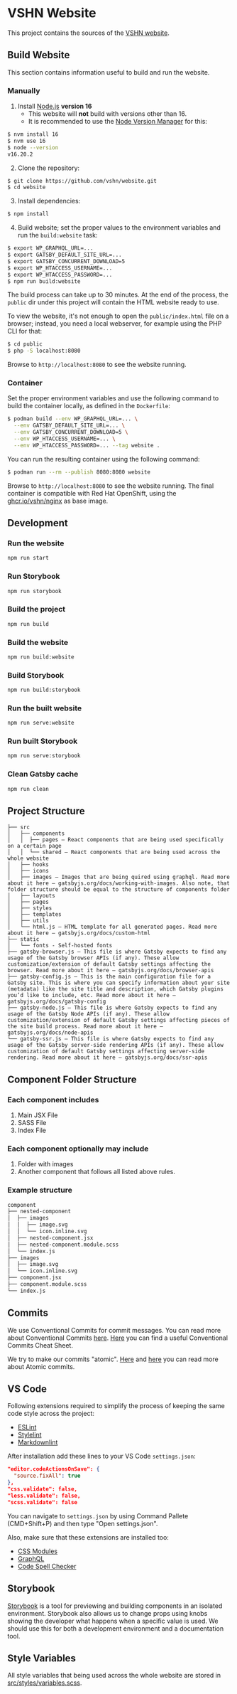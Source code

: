 # VSHN Website

This project contains the sources of the [VSHN website](https://vshn.ch/).

## Build Website

This section contains information useful to build and run the website.

### Manually

1. Install [Node.js](https://nodejs.org/en) **version 16**
    - This website will **not** build with versions other than 16.
    - It is recommended to use the [Node Version Manager](https://github.com/nvm-sh/nvm) for this:

```bash
$ nvm install 16
$ nvm use 16
$ node --version
v16.20.2
```

2. Clone the repository:

```bash
$ git clone https://github.com/vshn/website.git
$ cd website
```

3. Install dependencies:

```bash
$ npm install
```

4. Build website; set the proper values to the environment variables and run the `build:website` task:

```bash
$ export WP_GRAPHQL_URL=...
$ export GATSBY_DEFAULT_SITE_URL=...
$ export GATSBY_CONCURRENT_DOWNLOAD=5
$ export WP_HTACCESS_USERNAME=...
$ export WP_HTACCESS_PASSWORD=...
$ npm run build:website
```

The build process can take up to 30 minutes. At the end of the process, the `public` dir under this project will contain the HTML website ready to use.

To view the website, it's not enough to open the `public/index.html` file on a browser; instead, you need a local webserver, for example using the PHP CLI for that:

```bash
$ cd public
$ php -S localhost:8080
```

Browse to `http://localhost:8080` to see the website running.

### Container

Set the proper environment variables and use the following command to build the container locally, as defined in the `Dockerfile`:

```bash
$ podman build --env WP_GRAPHQL_URL=... \
  --env GATSBY_DEFAULT_SITE_URL=... \
  --env GATSBY_CONCURRENT_DOWNLOAD=5 \
  --env WP_HTACCESS_USERNAME=... \
  --env WP_HTACCESS_PASSWORD=... --tag website .
```

You can run the resulting container using the following command:

```bash
$ podman run --rm --publish 8080:8080 website
```

Browse to `http://localhost:8080` to see the website running. The final container is compatible with Red Hat OpenShift, using the [ghcr.io/vshn/nginx](https://github.com/vshn/nginx) as base image.

## Development

### Run the website

```bash
npm run start
```

### Run Storybook

```bash
npm run storybook
```

### Build the project

```bash
npm run build
```

### Build the website

```bash
npm run build:website
```

### Build Storybook

```bash
npm run build:storybook
```

### Run the built website

```bash
npm run serve:website
```

### Run built Storybook

```bash
npm run serve:storybook
```

### Clean Gatsby cache

```bash
npm run clean
```

## Project Structure

```text
├── src
│   ├── components
│   │  ├── pages — React components that are being used specifically on a certain page
│   │  └── shared — React components that are being used across the whole website
│   ├── hooks
│   ├── icons
│   ├── images — Images that are being quired using graphql. Read more about it here — gatsbyjs.org/docs/working-with-images. Also note, that folder structure should be equal to the structure of components folder
│   ├── layouts
│   ├── pages
│   ├── styles
│   ├── templates
│   ├── utils
│   └── html.js — HTML template for all generated pages. Read more about it here — gatsbyjs.org/docs/custom-html
├── static
│   └── fonts - Self-hosted fonts
├── gatsby-browser.js — This file is where Gatsby expects to find any usage of the Gatsby browser APIs (if any). These allow customization/extension of default Gatsby settings affecting the browser. Read more about it here — gatsbyjs.org/docs/browser-apis
├── gatsby-config.js — This is the main configuration file for a Gatsby site. This is where you can specify information about your site (metadata) like the site title and description, which Gatsby plugins you’d like to include, etc. Read more about it here — gatsbyjs.org/docs/gatsby-config
├── gatsby-node.js — This file is where Gatsby expects to find any usage of the Gatsby Node APIs (if any). These allow customization/extension of default Gatsby settings affecting pieces of the site build process. Read more about it here — gatsbyjs.org/docs/node-apis
└── gatsby-ssr.js — This file is where Gatsby expects to find any usage of the Gatsby server-side rendering APIs (if any). These allow customization of default Gatsby settings affecting server-side rendering. Read more about it here — gatsbyjs.org/docs/ssr-apis
```

## Component Folder Structure

### Each component includes

1. Main JSX File
2. SASS File
3. Index File

### Each component optionally may include

1. Folder with images
2. Another component that follows all listed above rules.

### Example structure

```bash
component
├── nested-component
│  ├── images
│  │  ├── image.svg
│  │  └── icon.inline.svg
│  ├── nested-component.jsx
│  ├── nested-component.module.scss
│  └── index.js
├── images
│  ├── image.svg
│  └── icon.inline.svg
├── component.jsx
├── component.module.scss
└── index.js
```

## Commits

We use Conventional Commits for commit messages. You can read more about Conventional Commits [here](https://www.conventionalcommits.org/en/v1.0.0/). [Here](https://cheatography.com/albelop/cheat-sheets/conventional-commits/) you can find a useful Conventional Commits Cheat Sheet.

We try to make our commits "atomic". [Here](https://www.freshconsulting.com/atomic-commits/) and [here](https://en.wikipedia.org/wiki/Atomic_commit) you can read more about Atomic commits.

## VS Code

Following extensions required to simplify the process of keeping the same code style across the project:

- [ESLint](https://marketplace.visualstudio.com/items?itemName=dbaeumer.vscode-eslint)
- [Stylelint](https://marketplace.visualstudio.com/items?itemName=stylelint.vscode-stylelint)
- [Markdownlint](https://marketplace.visualstudio.com/items?itemName=DavidAnson.vscode-markdownlint)

After installation add these lines to your VS Code `settings.json`:

```json
"editor.codeActionsOnSave": {
  "source.fixAll": true
},
"css.validate": false,
"less.validate": false,
"scss.validate": false
```

You can navigate to `settings.json` by using Command Pallete (CMD+Shift+P) and then type "Open settings.json".

Also, make sure that these extensions are installed too:

- [CSS Modules](https://marketplace.visualstudio.com/items?itemName=clinyong.vscode-css-modules)
- [GraphQL](https://marketplace.visualstudio.com/items?itemName=Prisma.vscode-graphql)
- [Code Spell Checker](https://marketplace.visualstudio.com/items?itemName=streetsidesoftware.code-spell-checker)

## Storybook

[Storybook](https://storybookjs.org) is a tool for previewing and building components in an isolated environment. Storybook also allows us to change props using knobs showing the developer what happens when a specific value is used. We should use this for both a development environment and a documentation tool.

## Style Variables

All style variables that being used across the whole website are stored in [src/styles/variables.scss](/src/styles/variables.scss).
